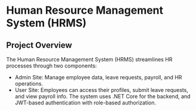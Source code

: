 # Human Resource Management System (HRMS)
## Project Overview
The Human Resource Management System (HRMS) streamlines HR processes through two components:
  - Admin Site: Manage employee data, leave requests, payroll, and HR operations.
  - User Site: Employees can access their profiles, submit leave requests, and view payroll info.
The system uses .NET Core for the backend, and JWT-based authentication with role-based authorization.
